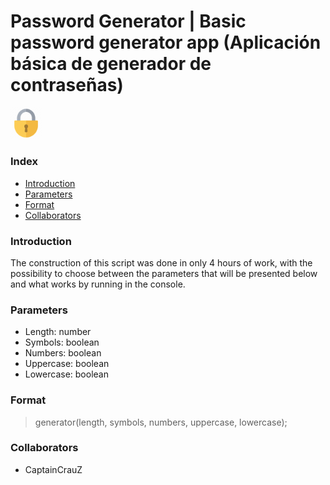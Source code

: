 # Password Generator | Basic password generator app (Aplicación básica de generador de contraseñas)

<img src="https://github.com/CapitanCrauZ/password-generator/blob/master/src/img/padlock.png" width="10%" height="10%">

### Index
- [Introduction](#Introduction)
- [Parameters](#Parameters)
- [Format](#Format)
- [Collaborators](#Collaborators)

### Introduction
The construction of this script was done in only 4 hours of work, with the possibility to choose between the parameters that will be presented below and what works by running in the console.

### Parameters
* Length: number
* Symbols: boolean
* Numbers: boolean
* Uppercase: boolean
* Lowercase: boolean

### Format
> generator(length, symbols, numbers, uppercase, lowercase);

### Collaborators
- CaptainCrauZ